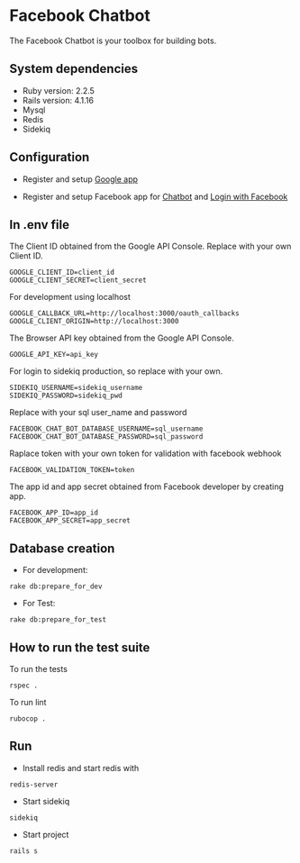 # Facebook Chatbot

The Facebook Chatbot is your toolbox for building bots.

## System dependencies
  * Ruby version: 2.2.5
  * Rails version: 4.1.16
  * Mysql
  * Redis
  * Sidekiq

## Configuration
  * Register and setup [Google app](https://developers.google.com/picker/docs/)


  * Register and setup
    Facebook app for [Chatbot](https://developers.facebook.com/docs/messenger-platform/getting-started/app-setup) and [Login with Facebook](https://revs.runtime-revolution.com/working-with-facebook-using-devise-omniauth-koala-and-rails-5-cde5d032de02)


## In .env file

The Client ID obtained from the Google API Console. Replace with your own Client ID.
```
GOOGLE_CLIENT_ID=client_id
GOOGLE_CLIENT_SECRET=client_secret
```

For development using localhost
```
GOOGLE_CALLBACK_URL=http://localhost:3000/oauth_callbacks
GOOGLE_CLIENT_ORIGIN=http://localhost:3000
```

The Browser API key obtained from the Google API Console.
```
GOOGLE_API_KEY=api_key
```

For login to sidekiq production, so replace with your own.
```
SIDEKIQ_USERNAME=sidekiq_username
SIDEKIQ_PASSWORD=sidekiq_pwd
```

Replace with your sql user_name and password
```
FACEBOOK_CHAT_BOT_DATABASE_USERNAME=sql_username
FACEBOOK_CHAT_BOT_DATABASE_PASSWORD=sql_password
```

Raplace token with your own token for validation with facebook webhook
```
FACEBOOK_VALIDATION_TOKEN=token
```

The app id and app secret obtained from Facebook developer by creating app.
```
FACEBOOK_APP_ID=app_id
FACEBOOK_APP_SECRET=app_secret
```

## Database creation
* For development:
```
rake db:prepare_for_dev
```
* For Test:
```
rake db:prepare_for_test
```

## How to run the test suite
To run the tests
```
rspec .
```
To run lint

```
rubocop .
```


## Run
* Install redis and start redis with
```
redis-server
```
* Start sidekiq
```
sidekiq
```
* Start project
```
rails s
```
